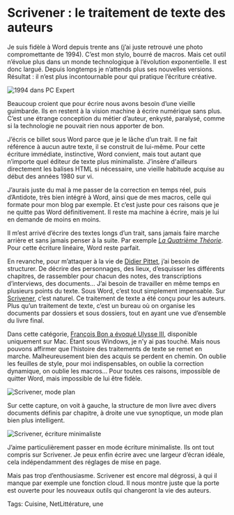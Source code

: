 # Scrivener : le traitement de texte des auteurs

Je suis fidèle à Word depuis trente ans (j’ai juste retrouvé une photo compromettante de 1994). C’est mon stylo, bourré de macros. Mais cet outil n’évolue plus dans un monde technologique à l’évolution exponentielle. Il est donc largué. Depuis longtemps je n’attends plus ses nouvelles versions. Résultat : il n’est plus incontournable pour qui pratique l’écriture créative.<span id="more-32990"></span>

![1994 dans PC Expert](http://blog.tcrouzet.comhttps://tcrouzet.com/images_tc/2013/05/tc1994.jpg)

Beaucoup croient que pour écrire nous avons besoin d’une vieille guimbarde. Ils en restent à la vision machine à écrire numérique sans plus. C’est une étrange conception du métier d’auteur, enkysté, paralysé, comme si la technologie ne pouvait rien nous apporter de bon.

J’écris ce billet sous Word parce que je le lâche d’un trait. Il ne fait référence à aucun autre texte, il se construit de lui-même. Pour cette écriture immédiate, instinctive, Word convient, mais tout autant que n’importe quel éditeur de texte plus minimaliste. J’insère d'ailleurs directement les balises HTML si nécessaire, une vieille habitude acquise au début des années 1980 sur vi.

J’aurais juste du mal à me passer de la correction en temps réel, puis d’Antidote, très bien intégré à Word, ainsi que de mes macros, celle qui formate pour mon blog par exemple. Et c’est juste pour ces raisons que je ne quitte pas Word définitivement. Il reste ma machine à écrire, mais je lui en demande de moins en moins.

Il m’est arrivé d’écrire des textes longs d’un trait, sans jamais faire marche arrière et sans jamais penser à la suite. Par exemple [*La Quatrième Théorie*](http://blog.tcrouzet.com/la-quatrieme-theorie/). Pour cette écriture linéaire, Word reste parfait.

En revanche, pour m’attaquer à la vie de [Didier Pittet](http://blog.tcrouzet.com/tag/lhomme-qui-lave-les-mains/), j’ai besoin de structurer. De décrire des personnages, des lieux, d’esquisser les différents chapitres, de rassembler pour chacun des notes, des transcriptions d’interviews, des documents… J’ai besoin de travailler en même temps en plusieurs points du texte. Sous Word, c’est tout simplement impensable. Sur [Scrivener](http://www.literatureandlatte.com/scrivener.php), c’est naturel. Ce traitement de texte a été conçu pour les auteurs. Plus qu’un traitement de texte, c’est un bureau où on organise les documents par dossiers et sous dossiers, tout en ayant une vue d’ensemble du livre final.

Dans cette catégorie, [François Bon a évoqué Ulysse III](http://www.tierslivre.net/spip/spip.php?article3535), disponible uniquement sur Mac. Étant sous Windows, je n’y ai pas touché. Mais nous pouvons affirmer que l’histoire des traitements de texte se remet en marche. Malheureusement bien des acquis se perdent en chemin. On oublie les feuilles de style, pour moi indispensables, on oublie la correction dynamique, on oublie les macros… Pour toutes ces raisons, impossible de quitter Word, mais impossible de lui être fidèle.

![Scrivener, mode plan](http://blog.tcrouzet.comhttps://tcrouzet.com/images_tc/2013/05/scrivener1.png)

Sur cette capture, on voit à gauche, la structure de mon livre avec divers documents définis par chapitre, à droite une vue synoptique, un mode plan bien plus intelligent.

![Scrivener, écriture minimaliste](http://blog.tcrouzet.comhttps://tcrouzet.com/images_tc/2013/05/scrivener2.png)

J’aime particulièrement passer en mode écriture minimaliste. Ils ont tout compris sur Scrivener. Je peux enfin écrire avec une largeur d’écran idéale, cela indépendamment des réglages de mise en page.

Mais pas trop d’enthousiasme. Scrivener est encore mal dégrossi, à qui il manque par exemple une fonction cloud. Il nous montre juste que la porte est ouverte pour les nouveaux outils qui changeront la vie des auteurs.

Tags: Cuisine, NetLittérature, une